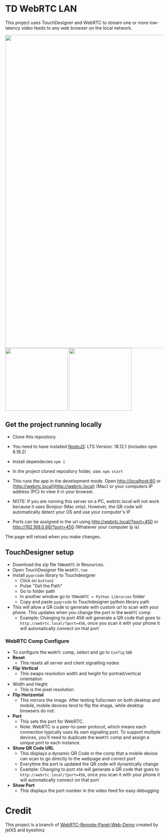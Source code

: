 # TD WebRTC LAN

This project uses TouchDesigner and WebRTC to stream one or more low-latency video feeds to any web browser on the local network.

<p float="left">
  <img src="https://github.com/user-attachments/assets/3e0db361-5700-45ab-ab73-74cf5a0cd5b0" width="1000" />


  
  <img src="https://github.com/user-attachments/assets/8ad108e8-0219-4383-b212-a4daf1ac10ce" width="200" />
  <img src="https://github.com/user-attachments/assets/0676a4bc-8d61-4118-ab31-9f56f45048a9" width="200" />
</p>

## Get the project running locally

- Clone this repository.

- You need to have installed [NodeJS](https://nodejs.org/en/): LTS Version: 18.12.1 (includes npm 8.19.2)

- Install dependecies `npm i`

- In the project cloned repository folder, use:
`npm start`

- This runs the app in the development mode.
Open [http://localhost:80](http://localhost:80) or [http://webrtc.local](http://webrtc.local) (Mac) or your computers IP address (PC) to view it in your browser.

- NOTE: If you are running this server on a PC, *webrtc.local* will not work because it uses Bonjour (Mac only). However, the QR code will automatically detect your OS and use your computer's IP. 

- Ports can be assigned in the url using http://webrtc.local/?port=450 or http://192.168.0.68/?port=450 (Whatever your computer ip is)

The page will reload when you make changes.


## TouchDesigner setup

- Download the zip file `TDWebRTC` in Resources.
- Open TouchDesigner file `WebRTC.toe`
- Install `pyqrcode` library to Touchdesigner
  - Click on `button2`
  - Pulse "Get the Path"
  - Go to folder path
  - In another window go to `TDWebRTC > Python Libraries` folder
  - Copy and paste `pyqrcode` to Touchdesigner python library path
- This will allow a QR code to generate with custom url to scan with your phone. This updates when you change the port in the `WebRTC` comp
  - Example: Changing to port 456 will generate a QR code that goes to `http://webrtc.local/?port=456`, once you scan it with your phone it will automatically connect on that port

### WebRTC Comp Configure
- To configure the `WebRTC` comp, select and go to `Config` tab
- **Reset**
  - This resets all server and client signalling nodes
- **Flip Vertical** 
  - This swaps resolution width and height for portrait/vertical orientation
- Width and Heght
  - This is the pixel resolution
- **Flip Horizontal**
  - This mirrors the image. After testing fullscreen on both desktop and mobile, mobile devices tend to flip the image, while desktop browsers do not.
- **Port**
  - This sets the port for WebRTC. 
  - Note: WebRTC is a peer-to-peer protocol, which means each connection typically uses its own signaling port. To support multiple devices, you’ll need to duplicate the `WebRTC` comp and assign a unique port to each instance.
- **Show QR Code URL**
  - This displays a dynamic QR Code in the comp that a mobile device can scan to go directly to the webpage and correct port
  - Everytime the port is updated the QR code will dynamically change 
  - Example: Changing to port `456` will generate a QR code that goes to `http://webrtc.local/?port=456`, once you scan it with your phone it will automatically connect on that port
- **Show Port**
  - This displays the port number in the video feed for easy debugging

# Credit

This project is a branch of [WebRTC-Remote-Panel-Web-Demo](https://github.com/TouchDesigner/WebRTC-Remote-Panel-Web-Demo) created by jetXS and kyeshmz
